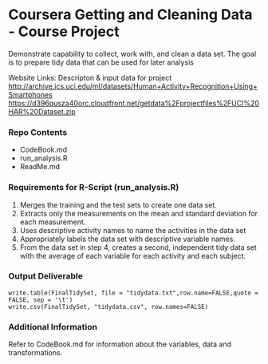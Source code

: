 #  Coursera Getting and Cleaning Data - Course Project
Demonstrate capability to collect, work with, and clean a data set. The goal is to prepare tidy data that can be used for later analysis 

Website Links: Descripton & input data for project 
http://archive.ics.uci.edu/ml/datasets/Human+Activity+Recognition+Using+Smartphones 
https://d396qusza40orc.cloudfront.net/getdata%2Fprojectfiles%2FUCI%20HAR%20Dataset.zip
### Repo Contents
* CodeBook.md
* run_analysis.R
* ReadMe.md

### Requirements for R-Script (run_analysis.R)
1. Merges the training and the test sets to create one data set.
2. Extracts only the measurements on the mean and standard deviation for each measurement. 
3. Uses descriptive activity names to name the activities in the data set
4. Appropriately labels the data set with descriptive variable names. 
5. From the data set in step 4, creates a second, independent tidy data set with the average of each variable for each activity and each subject.
### Output Deliverable
```
write.table(FinalTidySet, file = "tidydata.txt",row.name=FALSE,quote = FALSE, sep = '\t')
write.csv(FinalTidySet, "tidydata.csv", row.names=FALSE)
```
### Additional Information
Refer to CodeBook.md for information about the variables, data and transformations.
